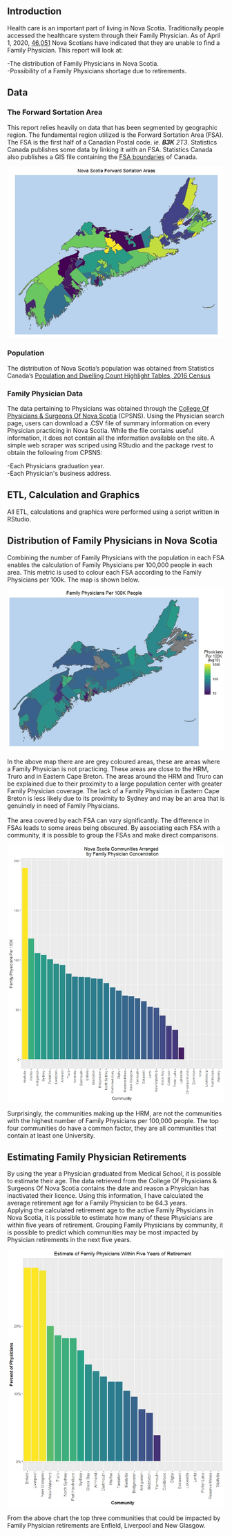 ## Introduction
Health care is an important part of living in Nova Scotia. Traditionally people accessed the healthcare system through their Family Physician.  As of April 1, 2020, [46,051](http://www.nshealth.ca/sites/nshealth.ca/files/finding_a_primary_care_provider_in_nova_scotia_report_april_2020.pdf) Nova Scotians have indicated that they are unable to find a Family Physician.
This report will look at:

-The distribution of Family Physicians in Nova Scotia. <br>
-Possibility of a Family Physicians shortage due to retirements.

## Data

### The Forward Sortation Area
This report relies heavily on data that has been segmented by geographic region.  The fundamental region utilized is the Forward Sortation Area (FSA).  The FSA is the first half of a Canadian Postal code. *ie. **B3K** 2T3*. Statistics Canada publishes some data by linking it with an FSA.  Statistics Canada also publishes a GIS file containing the [FSA boundaries](https://www150.statcan.gc.ca/n1/en/catalogue/92-179-X) of Canada.

![Nova Scotia Forward Sortation Areas](NovaScotiaFSA.jpeg)

### Population
The distribution of Nova Scotia’s population was obtained from Statistics Canada’s [Population and Dwelling Count Highlight Tables, 2016 Census]( https://www12.statcan.gc.ca/census-recensement/2016/dp-pd/hlt-fst/pd-pl/Table.cfm?Lang=Eng&T=1201&S=22&O=A)

### Family Physician Data
The data pertaining to Physicians was obtained through the [College Of Physicians & Surgeons Of Nova Scotia](https://cpsns.ns.ca/) (CPSNS).  Using the Physician search page, users can download a .CSV file of summary information on every Physician practicing in Nova Scotia.  While the file contains useful information, it does not contain all the information available on the site. A simple web scraper was scriped using RStudio and the package rvest to obtain the following from CPSNS:

-Each Physicians graduation year. <br>
-Each Physician's business address.  

## ETL, Calculation and Graphics
All ETL, calculations and graphics were performed using a script written in RStudio.

## Distribution of Family Physicians in Nova Scotia
Combining the number of Family Physicians with the population in each FSA enables the calculation of Family Physicians per 100,000 people in each area.  This metric is used to colour each FSA according to the Family Physicians per 100k.  The map is shown below.

![Doctors Per 100K](DocsPer100K.jpeg)

In the above map there are are grey coloured areas, these are areas where a Family Physician is not practicing.  These areas are close to the HRM, Truro and in Eastern Cape Breton.  The areas around the HRM and Truro can be explained due to their proximity to a large population center with greater Family Physician coverage.  The lack of a Family Physician in Eastern Cape Breton is less likely due to its proximity to Sydney and may be an area that is genuinely in need of Family Physicians.<br><br>
The area covered by each FSA can vary significantly.  The difference in FSAs leads to some areas being obscured.  By associating each FSA with a community, it is possible to group the FSAs and make direct comparisons.

![FamDocPer100KGrouped](FP100K_Com.jpeg)

Surprisingly, the communities making up the HRM, are not the communities with the highest number of Family Physicians per 100,000 people. The top four communities do have a common factor, they are all communities that contain at least one University.

## Estimating Family Physician Retirements
By using the year a Physician graduated from Medical School, it is possible to estimate their age.  The data retrieved from the College Of Physicians & Surgeons Of Nova Scotia contains the date and reason a Physician has inactivated their licence.  Using this information, I have calculated the average retirement age for a Family Physician to be 64.3 years.<br>
Applying the calculated retirement age to the active Family Physicians in Nova Scotia, it is possible to estimate how many of these Physicians are within five years of retirement. Grouping Family Physicians by community, it is possible to predict which communities may be most impacted by Physician retirements in the next five years.

![RetiringWithin5Years](Retirements.jpeg)

From the above chart the top three communities that could be impacted by Family Physician retirements are Enfield, Liverpool and New Glasgow.

